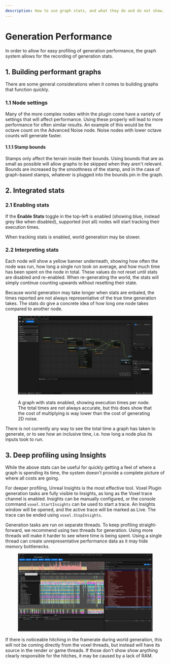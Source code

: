 ```yaml
---
description: How to use graph stats, and what they do and do not show.
---
```


# Generation Performance

In order to allow for easy profiling of generation performance, the graph system allows for the recording of generation stats.&#x20;

## 1. Building performant graphs

There are some general considerations when it comes to building graphs that function quickly.

### &#x20;  1.1 Node settings

Many of the more complex nodes within the plugin come have a variety of settings that will affect performance. Using these properly will lead to more performance for often similar results. An example of this would be the octave count on the Advanced Noise node. Noise nodes with lower octave counts will generate faster.

#### &#x20;      1.1.1 Stamp bounds

Stamps only affect the terrain inside their bounds. Using bounds that are as small as possible will allow graphs to be skipped when they aren't relevant. Bounds are increased by the smoothness of the stamp, and in the case of graph-based stamps, whatever is plugged into the bounds pin in the graph.

## 2. Integrated stats

### &#x20;  2.1 Enabling stats

If the **Enable Stats** toggle in the top-left is enabled (showing blue, instead grey like when disabled), supported (not all) nodes will start tracking their execution times.&#x20;

When tracking stats is enabled, world generation may be slower.&#x20;

### &#x20;  2.2 Interpreting stats

Each node will show a yellow banner underneath, showing how often the node was run, how long a single run took on average, and how much time has been spent on the node in total. These values do not reset until stats are disabled and re-enabled. When re-generating the world, the stats will simply continue counting upwards without resetting their state.

Because world generation may take longer when stats are enbaled, the times reported are not always representative of the true time generation takes. The stats do give a concrete idea of how long one node takes compared to another node.

<figure><img src="../../../.gitbook/assets/image (188).png" alt=""><figcaption><p>A graph with stats enabled, showing execution times per node. The total times are not always accurate, but this does show that the cost of multiplying is way lower than the cost of generating 2D noise.</p></figcaption></figure>

There is not currently any way to see the total time a graph has taken to generate, or to see how an inclusive time, i.e. how long a node plus its inputs took to run.

## 3. Deep profiling using Insights

While the above stats can be useful for quickly getting a feel of where a graph is spending its time, the system doesn't provide a complete picture of where all costs are going.&#x20;

For deeper profiling, Unreal Insights is the most effective tool. Voxel Plugin generation tasks are fully visible to Insights, as long as the Voxel trace channel is enabled. Insights can be manually configured, or the console command `voxel.StartInsights` can be used to start a trace. An Insights window will be opened, and the active trace will be marked as Live. The trace can be ended using `voxel.StopInsights`.

Generation tasks are run on separate threads. To keep profiling straight-forward, we recommend using two threads for generation. Using more threads will make it harder to see where time is being spent. Using a single thread can create unrepresentative performance data as it may hide memory bottlenecks.

<figure><img src="../../../.gitbook/assets/image (189).png" alt=""><figcaption></figcaption></figure>

If there is noticeable hitching in the framerate during world generation, this will not be coming directly from the voxel threads, but instead will have its source in the render or game threads. If those don't show show anything clearly responsible for the hitches, it may be caused by a lack of RAM.
